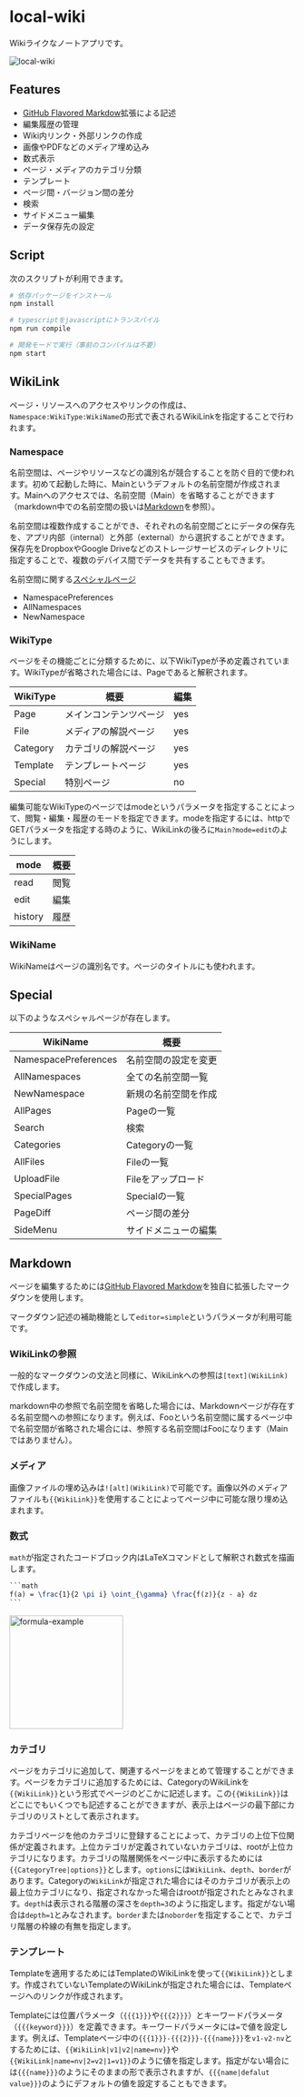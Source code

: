 # local-wiki

Wikiライクなノートアプリです。

![local-wiki](https://user-images.githubusercontent.com/59227885/109525373-ce7f7300-7af4-11eb-9d4e-5288538604d3.png)

## Features

* [GitHub Flavored Markdow](https://github.github.com/gfm/)拡張による記述
* 編集履歴の管理
* Wiki内リンク・外部リンクの作成
* 画像やPDFなどのメディア埋め込み
* 数式表示
* ページ・メディアのカテゴリ分類
* テンプレート
* ページ間・バージョン間の差分
* 検索
* サイドメニュー編集
* データ保存先の設定

## Script

次のスクリプトが利用できます。
```sh
# 依存パッケージをインストール
npm install

# typescriptをjavascriptにトランスパイル
npm run compile

# 開発モードで実行（事前のコンパイルは不要）
npm start
```


## WikiLink

ページ・リソースへのアクセスやリンクの作成は、`Namespace:WikiType:WikiName`の形式で表されるWikiLinkを指定することで行われます。

### Namespace

名前空間は、ページやリソースなどの識別名が競合することを防ぐ目的で使われます。初めて起動した時に、Mainというデフォルトの名前空間が作成されます。Mainへのアクセスでは、名前空間（Main）を省略することができます（markdown中での名前空間の扱いは[Markdown](#markdown)を参照）。

名前空間は複数作成することができ、それぞれの名前空間ごとにデータの保存先を、アプリ内部（internal）と外部（external）から選択することができます。保存先をDropboxやGoogle Driveなどのストレージサービスのディレクトリに指定することで、複数のデバイス間でデータを共有することもできます。

名前空間に関する[スペシャルページ](#special)
* NamespacePreferences
* AllNamespaces
* NewNamespace

### WikiType

ページをその機能ごとに分類するために、以下WikiTypeが予め定義されています。WikiTypeが省略された場合には、Pageであると解釈されます。

| WikiType | 概要                   | 編集 |
| -------- | ---------------------- | ---- |
| Page     | メインコンテンツページ | yes  |
| File     | メディアの解説ページ   | yes  |
| Category | カテゴリの解説ページ   | yes  |
| Template | テンプレートページ     | yes  |
| Special  | 特別ページ             | no   |

編集可能なWikiTypeのページではmodeというパラメータを指定することによって、閲覧・編集・履歴のモードを指定できます。modeを指定するには、httpでGETパラメータを指定する時のように、WikiLinkの後ろに`Main?mode=edit`のようにします。

| mode    | 概要 |
| ------- | ---- |
| read    | 閲覧 |
| edit    | 編集 |
| history | 履歴 |


### WikiName

WikiNameはページの識別名です。ページのタイトルにも使われます。

## Special

以下のようなスペシャルページが存在します。

| WikiName             | 概要                 |
| -------------------- | -------------------- |
| NamespacePreferences | 名前空間の設定を変更 |
| AllNamespaces        | 全ての名前空間一覧   |
| NewNamespace         | 新規の名前空間を作成 |
| AllPages             | Pageの一覧           |
| Search               | 検索                 |
| Categories           | Categoryの一覧       |
| AllFiles             | Fileの一覧           |
| UploadFile           | Fileをアップロード   |
| SpecialPages         | Specialの一覧        |
| PageDiff             | ページ間の差分       |
| SideMenu             | サイドメニューの編集 |


## Markdown

ページを編集するためには[GitHub Flavored Markdow](https://github.github.com/gfm/)を独自に拡張したマークダウンを使用します。

マークダウン記述の補助機能として`editor=simple`というパラメータが利用可能です。

### WikiLinkの参照

一般的なマークダウンの文法と同様に、WikiLinkへの参照は`[text](WikiLink)`で作成します。

markdown中の参照で名前空間を省略した場合には、Markdownページが存在する名前空間への参照になります。例えば、Fooという名前空間に属するページ中で名前空間が省略された場合には、参照する名前空間はFooになります（Mainではありません）。

### メディア

画像ファイルの埋め込みは`![alt](WikiLink)`で可能です。画像以外のメディアファイルも`{{WikiLink}}`を使用することによってページ中に可能な限り埋め込まれます。

### 数式

`math`が指定されたコードブロック内はLaTeXコマンドとして解釈され数式を描画します。

~~~tex
```math
f(a) = \frac{1}{2 \pi i} \oint_{\gamma} \frac{f(z)}{z - a} dz
```
~~~

<img width="200" alt="formula-example" src="https://user-images.githubusercontent.com/59227885/132283591-279332fd-9c65-4a90-864e-41b7d460b83b.png">

### カテゴリ

ページをカテゴリに追加して、関連するページをまとめて管理することができます。ページをカテゴリに追加するためには、CategoryのWikiLinkを`{{WikiLink}}`という形式でページのどこかに記述します。この`{{WikiLink}}`はどこにでもいくつでも記述することができますが、表示上はページの最下部にカテゴリのリストとして表示されます。

カテゴリページを他のカテゴリに登録することによって、カテゴリの上位下位関係が定義されます。上位カテゴリが定義されていないカテゴリは、rootが上位カテゴリになります。カテゴリの階層関係をページ中に表示するためには`{{CategoryTree|options}}`とします。`options`には`WikiLink`、`depth`、`border`があります。Categoryの`WikiLink`が指定された場合にはそのカテゴリが表示上の最上位カテゴリになり、指定されなかった場合はrootが指定されたとみなされます。`depth`は表示される階層の深さを`depth=3`のように指定します。指定がない場合は`depth=1`とみなされます。`border`または`noborder`を指定することで、カテゴリ階層の枠線の有無を指定します。

### テンプレート

Templateを適用するためにはTemplateのWikiLinkを使って`{{WikiLink}}`とします。作成されていないTemplateのWikiLinkが指定された場合には、Templateページへのリンクが作成されます。

Templateには位置パラメータ（`{{{1}}}`や`{{{2}}}`）とキーワードパラメータ（`{{{keyword}}}`）を定義できます。キーワードパラメータには`=`で値を設定します。例えば、Templateページ中の`{{{1}}}-{{{2}}}-{{{name}}}`を`v1-v2-nv`とするためには、`{{WikiLink|v1|v2|name=nv}}`や`{{WikiLink|name=nv|2=v2|1=v1}}`のように値を指定します。指定がない場合には`{{{name}}}`のようにそのままの形で表示されますが、`{{{name|defalut value}}}`のようにデフォルトの値を設定することもできます。

